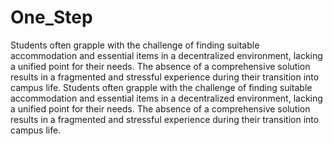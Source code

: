 # One_Step
Students often grapple with the challenge of finding suitable accommodation and essential items in a decentralized environment, lacking a unified point for their needs. The absence of a comprehensive solution results in a fragmented and stressful experience during their transition into campus life.
Students often grapple with the challenge of finding suitable accommodation and essential items in a decentralized environment, lacking a unified point for their needs. The absence of a comprehensive solution results in a fragmented and stressful experience during their transition into campus life.
